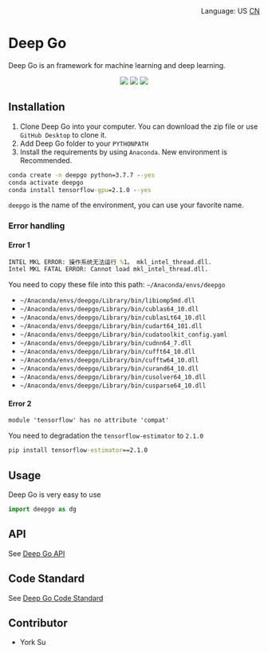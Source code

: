 <div align='right'>
  Language:
  US
  <a title="Chinese" href="docs/zh-CN/README.md">CN</a>
</div>

# Deep Go

Deep Go is an framework for machine learning and deep learning.

<p align='center'>
<a href="docs/more.md"><img src="https://img.shields.io/badge/version-1.0.0a-yellow.svg"></a>
<a href="docs/more.md"><img src="https://img.shields.io/badge/TensorFlow-=2.1.0-green.svg"></a>
<a href="docs/more.md"><img src="https://img.shields.io/badge/License-Apache--2.0-green.svg"></a>
</p>

## Installation

1. Clone Deep Go into your computer. You can download the zip file or use `GitHub Desktop` to clone it.
2. Add Deep Go folder to your `PYTHONPATH`
3. Install the requirements by using `Anaconda`. New environment is Recommended.

```cmd
conda create -n deepgo python=3.7.7 --yes
conda activate deepgo
conda install tensorflow-gpu=2.1.0 --yes
```

`deepgo` is the name of the environment, you can use your favorite name.

### Error handling

#### Error 1

```cmd
INTEL MKL ERROR: 操作系统无法运行 %1。 mkl_intel_thread.dll.
Intel MKL FATAL ERROR: Cannot load mkl_intel_thread.dll.
```

You need to copy these file into this path: `~/Anaconda/envs/deepgo`

* `~/Anaconda/envs/deepgo/Library/bin/libiomp5md.dll`
* `~/Anaconda/envs/deepgo/Library/bin/cublas64_10.dll`
* `~/Anaconda/envs/deepgo/Library/bin/cublasLt64_10.dll`
* `~/Anaconda/envs/deepgo/Library/bin/cudart64_101.dll`
* `~/Anaconda/envs/deepgo/Library/bin/cudatoolkit_config.yaml`
* `~/Anaconda/envs/deepgo/Library/bin/cudnn64_7.dll`
* `~/Anaconda/envs/deepgo/Library/bin/cufft64_10.dll`
* `~/Anaconda/envs/deepgo/Library/bin/cufftw64_10.dll`
* `~/Anaconda/envs/deepgo/Library/bin/curand64_10.dll`
* `~/Anaconda/envs/deepgo/Library/bin/cusolver64_10.dll`
* `~/Anaconda/envs/deepgo/Library/bin/cusparse64_10.dll`

#### Error 2

```cmd
module 'tensorflow' has no attribute 'compat'
```

You need to degradation the `tensorflow-estimator` to `2.1.0`

```cmd
pip install tensorflow-estimator==2.1.0
```

## Usage

Deep Go is very easy to use

```python
import deepgo as dg
```

## API

See [Deep Go API](docs/api/README.md)

## Code Standard

See [Deep Go Code Standard](docs/CodeStandard.md)

## Contributor

* York Su
